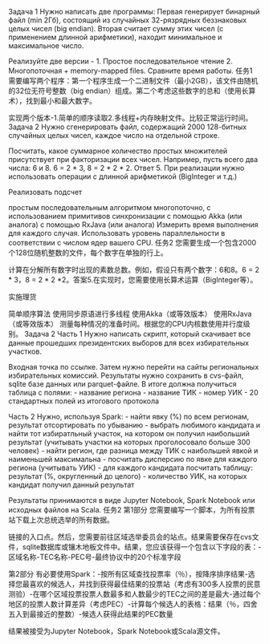 Задача 1
Нужно написать две программы: Первая генерирует бинарный файл (min 2Гб), состоящий из случайных 32-рязрядных беззнаковых целых чисел (big endian). Вторая считает сумму этих чисел (с применением длинной арифметики), находит минимальное и максимальное число.

Реализуйте две версии - 1. Простое последовательное чтение 2. Многопоточная + memory-mapped files. Сравните время работы.
任务1
需要编写两个程序：第一个程序生成一个二进制文件（最小2GB），该文件由随机的32位无符号整数（big endian）组成。第二个考虑这些数字的总和（使用长算术），找到最小和最大数字。

实现两个版本-1.简单的顺序读取2.多线程+内存映射文件。比较正常运行时间。
Задача 2
Нужно сгенерировать файл, содержащий 2000 128-битных случайных целых чисел, каждое число на отдельной строке.

Посчитать, какое суммарное количество простых множителей присутствует при факторизации всех чисел. Например, пусть всего два числа: 6 и 8. 6 = 2 * 3, 8 = 2 * 2 * 2. Ответ 5. При реализации нужно использовать операции с длинной арифметикой (BigInteger и т.д.)

Реализовать подсчет

простым последовательным алгоритмом
многопоточно, с использованием примитивов синхронизации
с помощью Akka (или аналога)
c помощью RxJava (или аналога)
Измерить время выполнения для каждого случая. Использовать уровень параллельности в соответствии с числом ядер вашего CPU.
任务2
您需要生成一个包含2000个128位随机整数的文件，每个数字在单独的行上。

计算在分解所有数字时出现的素数总数。例如，假设只有两个数字：6和8。6 = 2 * 3，8 = 2 * 2 *2。答案5.在实现时，您需要使用长算术运算（BigInteger等）。

实施理货

简单顺序算法
使用同步原语进行多线程
使用Akka（或等效版本）
使用RxJava（或等效版本）
测量每种情况的准备时间。根据您的CPU内核数使用并行度级别。
Задача 2
Часть 1
Нужно написать скрипт, который скачивает все данные прошедших президентских выборов для всех избирательных участков.

Входная точка по ссылке. Затем нужно перейти на сайты региональных избирательных комиссий. Результаты нужно сохранить в cvs-файл, sqlite базе данных или parquet-файле. В итоге должна получиться таблица с полями: - название региона - название ТИК - номер УИК - 20 стандартных полей из итогового протокола

Часть 2
Нужно, используя Spark: - найти явку (%) по всем регионам, результат отсортировать по убыванию - выбрать любимого кандидата и найти тот избиратльный участок, на котором он получил наибольший результат (учитывать участки на которых проголосовало больше 300 человек) - найти регион, где разница между ТИК с наибольшей явкой и наименьшей максимальна - посчитать дисперсию по явке для каждого региона (учитывать УИК) - для каждого кандидата посчитать таблицу: результат (%, округленный до целого) - количество УИК, на которых кандидат получил данный результат

Результаты принимаются в виде Jupyter Notebook, Spark Notebook или исходных файлов на Scala.
任务2
第1部分
您需要编写一个脚本，为所有投票站下载上次总统选举的所有数据。

链接的入口点。然后，您需要前往区域选举委员会的站点。结果需要保存在cvs文件，sqlite数据库或镶木地板文件中。结果，您应该获得一个包含以下字段的表：-区域名称-TEC名称-PEC号-最终协议中的20个标准字段

第2部分
有必要使用Spark：-按所有区域查找投票率（％），按降序排序结果-选择您最喜欢的候选人，并找到获得最佳结果的投票站（考虑有300多人投票的民意测验）-在哪个区域投票投票人数最多和人数最少的TEC之间的差是最大-通过每个地区的投票人数计算差异（考虑PEC）-计算每个候选人的表格：结果（％，四舍五入到最接近的整数）-候选人获得此结果的PEC数量

结果被接受为Jupyter Notebook，Spark Notebook或Scala源文件。
